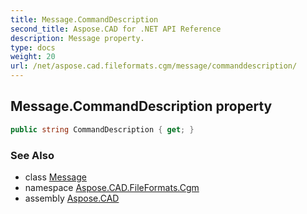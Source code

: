 ```yaml
---
title: Message.CommandDescription
second_title: Aspose.CAD for .NET API Reference
description: Message property. 
type: docs
weight: 20
url: /net/aspose.cad.fileformats.cgm/message/commanddescription/
---
```

## Message.CommandDescription property

```csharp
public string CommandDescription { get; }
```

### See Also

* class [Message](../)
* namespace [Aspose.CAD.FileFormats.Cgm](../../message/)
* assembly [Aspose.CAD](../../../)


